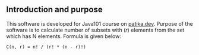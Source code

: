 ## Introduction and purpose
This software is developed for Java101 course on <a href="https://patika.dev">patika.dev</a>. Purpose of the software is to calculate number of subsets with (<i>r</i>) elements from the set which has N elements. Formula is given below:
    
                
    C(n, r) = n! / (r! * (n - r)!)